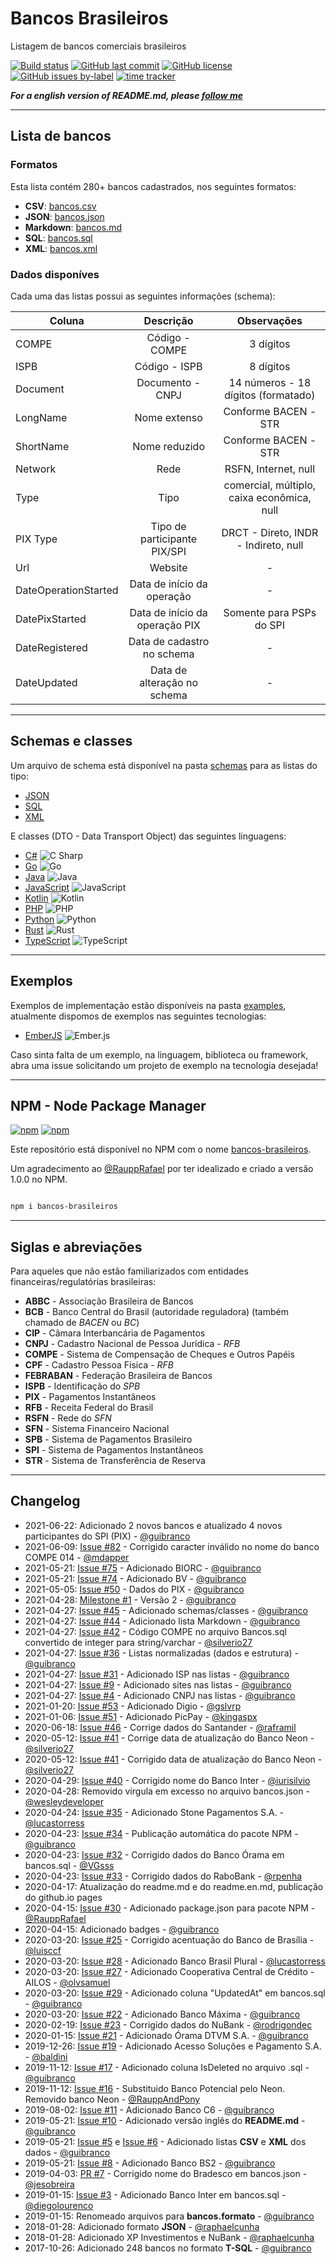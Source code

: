 # Bancos Brasileiros

Listagem de bancos comerciais brasileiros

[![Build status](https://ci.appveyor.com/api/projects/status/f9sx7ux82epp8bd6?svg=true)](https://ci.appveyor.com/project/guibranco/bancosbrasileiros)
[![GitHub last commit](https://img.shields.io/github/last-commit/guibranco/BancosBrasileiros)](https://wakatime.com/badge/github/guibranco/BancosBrasileiros)
[![GitHub license](https://img.shields.io/github/license/guibranco/BancosBrasileiros)](https://wakatime.com/badge/github/guibranco/BancosBrasileiros)
[![GitHub issues by-label](https://img.shields.io/github/issues/guibranco/BancosBrasileiros/help%20wanted.svg)](https://github.com/guibranco/BancosBrasileiros/issues?q=is%3Aissue+is%3Aopen+label%3A%22help+wanted%22)
[![time tracker](https://wakatime.com/badge/github/guibranco/BancosBrasileiros.svg)](https://wakatime.com/badge/github/guibranco/BancosBrasileiros)

***For a english version of README.md, please [follow me](/README.en.md)***

---

## Lista de bancos

### Formatos

Esta lista contém 280+ bancos cadastrados, nos seguintes formatos:

-  **CSV**: [bancos.csv](/data/bancos.csv)
-  **JSON**: [bancos.json](/data/bancos.json)
-  **Markdown**: [bancos.md](/data/bancos.md)
-  **SQL**: [bancos.sql](/data/bancos.sql)
-  **XML**: [bancos.xml](/data/bancos.xml)

### Dados disponíves

Cada uma das listas possui as seguintes informações (schema):

| Coluna | Descrição | Observações |
|-------------------|:---------------------------------------:|:--------------------------------------------------------------------------:|
| COMPE | Código - COMPE | 3 dígitos |
| ISPB | Código - ISPB | 8 dígitos |
| Document | Documento - CNPJ | 14 números - 18 dígitos (formatado) |
| LongName | Nome extenso | Conforme BACEN - STR |
| ShortName | Nome reduzido | Conforme BACEN - STR |
| Network | Rede | RSFN, Internet, null |
| Type | Tipo | comercial, múltiplo, caixa econômica, null |
| PIX Type | Tipo de participante PIX/SPI | DRCT - Direto, INDR - Indireto, null |
| Url | Website | - |
| DateOperationStarted | Data de início da operação | - |
| DatePixStarted | Data de início da operação PIX | Somente para PSPs do SPI |
| DateRegistered | Data de cadastro no schema | - |
| DateUpdated | Data de alteração no schema | - |

---

## Schemas e classes

Um arquivo de schema está disponível na pasta [schemas](/schemas) para as listas do tipo:

-  [JSON](/schemas/schema.json)
-  [SQL](/schemas/schema.sql)
-  [XML](/schemas/schema.xml)

E classes (DTO - Data Transport Object) das seguintes linguagens:

-  [C#](/schemas/csharp.cs) <img alt="C Sharp" src="https://img.shields.io/badge/-C_Sharp-239120?style=flat-square&logo=c-sharp&logoColor=white" />
-  [Go](/schemas/go.go) <img alt="Go" src="https://img.shields.io/badge/-Go-00ADD8?style=flat-square&logo=go&logoColor=white" />
-  [Java](/schemas/java.java) <img alt="Java" src="https://img.shields.io/badge/-Java-007396?style=flat-square&logo=java&logoColor=white" />
-  [JavaScript](/schemas/javascript.js) <img alt="JavaScript" src="https://img.shields.io/badge/-JavaScript-F7DF1E?style=flat-square&logo=javascript&logoColor=white" />
-  [Kotlin](/schemas/kotlin.kt) <img alt="Kotlin" src="https://img.shields.io/badge/-Kotlin-0095D5?style=flat-square&logo=kotlin&logoColor=white" />
-  [PHP](/schemas/php.php) <img alt="PHP" src="https://img.shields.io/badge/-PHP-777BB4?style=flat-square&logo=php&logoColor=white" />
-  [Python](/schemas/python.py) <img alt="Python" src="https://img.shields.io/badge/-Python-3776AB?style=flat-square&logo=python&logoColor=white" />
-  [Rust](/schemas/rust.rs) <img alt="Rust" src="https://img.shields.io/badge/-Rust-000000?style=flat-square&logo=rust&logoColor=white" />
-  [TypeScript](/schemas/typescript.ts) <img alt="TypeScript" src="https://img.shields.io/badge/-TypeScript-3178C6?style=flat-square&logo=typescript&logoColor=white" />

---

## Exemplos

Exemplos de implementação estão disponíveis na pasta [examples](/examples), atualmente dispomos de exemplos nas seguintes tecnologias:

-  [EmberJS](/examples/emberjs) <img alt="Ember.js" src="https://img.shields.io/badge/-Emberjs-E04E39?style=flat-square&logo=ember.js&logoColor=white" />

Caso sinta falta de um exemplo, na linguagem, biblioteca ou framework, abra uma issue solicitando um projeto de exemplo na tecnologia desejada!

---

## NPM - Node Package Manager

[![npm](https://img.shields.io/npm/v/bancos-brasileiros)](https://www.npmjs.com/package/bancos-brasileiros)
[![npm](https://img.shields.io/npm/dy/bancos-brasileiros)](https://www.npmjs.com/package/bancos-brasileiros)

Este repositório está disponível no NPM com o nome [bancos-brasileiros](https://www.npmjs.com/package/bancos-brasileiros).

Um agradecimento ao [@RauppRafael](https://github.com/RauppRafael) por ter idealizado e criado a versão 1.0.0 no NPM.

```bash

npm i bancos-brasileiros

```

---

## Siglas e abreviações

Para aqueles que não estão familiarizados com entidades financeiras/regulatórias brasileiras:

-  **ABBC** - Associação Brasileira de Bancos
-  **BCB** - Banco Central do Brasil (autoridade reguladora) (também chamado de *BACEN* ou *BC*)
-  **CIP** - Câmara Interbancária de Pagamentos
-  **CNPJ** - Cadastro Nacional de Pessoa Jurídica - *RFB*
-  **COMPE** - Sistema de Compensação de Cheques e Outros Papéis
-  **CPF** - Cadastro Pessoa Física - *RFB*
-  **FEBRABAN** - Federação Brasileira de Bancos
-  **ISPB** - Identificação do *SPB*
-  **PIX** - Pagamentos Instantâneos
-  **RFB** - Receita Federal do Brasil
-  **RSFN** - Rede do *SFN*
-  **SFN** - Sistema Financeiro Nacional
-  **SPB** - Sistema de Pagamentos Brasileiro
-  **SPI** - Sistema de Pagamentos Instantâneos
-  **STR** - Sistema de Transferência de Reserva

---

## Changelog

-  2021-06-22: Adicionado 2 novos bancos e atualizado 4 novos participantes do SPI (PIX) - [@guibranco](https://github.com/guibranco)
-  2021-06-09: [Issue #82](https://github.com/guibranco/BancosBrasileiros/issues/82) - Corrigido caracter inválido no nome do banco COMPE 014 - [@mdapper](https://github.com/mdapper)
-  2021-05-21: [Issue #75](https://github.com/guibranco/BancosBrasileiros/milestone/75) - Adicionado BIORC - [@guibranco](https://github.com/guibranco)
-  2021-05-21: [Issue #74](https://github.com/guibranco/BancosBrasileiros/milestone/74) - Adicionado BV - [@guibranco](https://github.com/guibranco)
-  2021-05-05: [Issue #50](https://github.com/guibranco/BancosBrasileiros/milestone/50) - Dados do PIX - [@guibranco](https://github.com/guibranco)
-  2021-04-28: [Milestone #1](https://github.com/guibranco/BancosBrasileiros/milestone/1) - Versão 2 - [@guibranco](https://github.com/guibranco)
-  2021-04-27: [Issue #45](http://github.com/guibranco/BancosBrasileiros/issues/45) - Adicionado schemas/classes - [@guibranco](https://github.com/guibranco)
-  2021-04-27: [Issue #44](http://github.com/guibranco/BancosBrasileiros/issues/44) - Adicionado lista Markdown - [@guibranco](https://github.com/guibranco)
-  2021-04-27: [Issue #42](http://github.com/guibranco/BancosBrasileiros/issues/42) - Código COMPE no arquivo Bancos.sql convertido de integer para string/varchar - [@silverio27](https://github.com/silverio27)
-  2021-04-27: [Issue #36](http://github.com/guibranco/BancosBrasileiros/issues/36) - Listas normalizadas (dados e estrutura) - [@guibranco](https://github.com/guibranco)
-  2021-04-27: [Issue #31](http://github.com/guibranco/BancosBrasileiros/issues/31) - Adicionado ISP nas listas - [@guibranco](https://github.com/guibranco)
-  2021-04-27: [Issue #9](http://github.com/guibranco/BancosBrasileiros/issues/9) - Adicionado sites nas listas - [@guibranco](https://github.com/guibranco)
-  2021-04-27: [Issue #4](http://github.com/guibranco/BancosBrasileiros/issues/4) - Adicionado CNPJ nas listas - [@guibranco](https://github.com/guibranco)
-  2021-01-20: [Issue #53](http://github.com/guibranco/BancosBrasileiros/issues/53) - Adicionado Digio - [@gslvrp](https://github.com/gslvrp)
-  2021-01-06: [Issue #51](http://github.com/guibranco/BancosBrasileiros/issues/51) - Adicionado PicPay - [@kingaspx](https://github.com/kingaspx)
-  2020-06-18: [Issue #46](http://github.com/guibranco/BancosBrasileiros/issues/46) - Corrige dados do Santander - [@raframil](https://github.com/raframil)
-  2020-05-12: [Issue #41](http://github.com/guibranco/BancosBrasileiros/issues/41) - Corrige data de atualização do Banco Neon - [@silverio27](https://github.com/silverio27)
-  2020-05-12: [Issue #41](http://github.com/guibranco/BancosBrasileiros/issues/41) - Corrigido data de atualização do Banco Neon - [@silverio27](https://github.com/silverio27)
-  2020-04-29: [Issue #40](http://github.com/guibranco/BancosBrasileiros/issues/40) - Corrigido nome do Banco Inter - [@iurisilvio](https://github.com/iurisilvio)
-  2020-04-28: Removido vírgula em excesso no arquivo bancos.json - [@wesleydeveloper](https://github.com/wesleydeveloper)
-  2020-04-24: [Issue #35](https://github.com/guibranco/BancosBrasileiros/issues/35) - Adicionado Stone Pagamentos S.A. - [@lucastorress](https://github.com/lucastorress)
-  2020-04-23: [Issue #34](https://github.com/guibranco/BancosBrasileiros/issues/34) - Publicação automática do pacote NPM - [@guibranco](https://github.com/guibranco)
-  2020-04-23: [Issue #32](https://github.com/guibranco/BancosBrasileiros/issues/32) - Corrigido dados do Banco Órama em bancos.sql - [@VGsss](https://github.com/VGsss)
-  2020-04-23: [Issue #33](https://github.com/guibranco/BancosBrasileiros/issues/33) - Corrigido dados do RaboBank - [@rpenha](https://github.com/rpenha)
-  2020-04-17: Atualização do readme.md e do readme.en.md, publicação do github.io pages
-  2020-04-15: [Issue #30](https://github.com/guibranco/BancosBrasileiros/issues/30) - Adicionado package.json para pacote NPM - [@RauppRafael](https://github.com/RauppRafael)
-  2020-04-15: Adicionado badges - [@guibranco](https://github.com/guibranco)
-  2020-03-20: [Issue #25](https://github.com/guibranco/BancosBrasileiros/issues/25) - Corrigido acentuação do Banco de Brasília - [@luisccf](https://github.com/luisccf)
-  2020-03-20: [Issue #28](https://github.com/guibranco/BancosBrasileiros/issues/28) - Adicionado Banco Brasil Plural - [@lucastorress](https://github.com/lucastorress)
-  2020-03-20: [Issue #27](https://github.com/guibranco/BancosBrasileiros/issues/27) - Adicionado Cooperativa Central de Crédito - AILOS - [@olvsamuel](https://github.com/olvsamuel)
-  2020-03-20: [Issue #29](https://github.com/guibranco/BancosBrasileiros/issues/29) - Adicionado coluna "UpdatedAt" em bancos.sql - [@guibranco](https://github.com/guibranco)
-  2020-03-20: [Issue #22](https://github.com/guibranco/BancosBrasileiros/issues/22) - Adicionado Banco Máxima - [@guibranco](https://github.com/guibranco)
-  2020-02-19: [Issue #23](https://github.com/guibranco/BancosBrasileiros/issues/23) - Corrigido dados do NuBank - [@rodrigondec](https://github.com/rodrigondec)
-  2020-01-15: [Issue #21](https://github.com/guibranco/BancosBrasileiros/issues/21) - Adicionado Órama DTVM S.A. - [@guibranco](https://github.com/guibranco)
-  2019-12-26: [Issue #19](https://github.com/guibranco/BancosBrasileiros/issues/19) - Adicionado Acesso Soluções e Pagamento S.A. - [@baldini](https://github.com/Baldini)
-  2019-11-12: [Issue #17](https://github.com/guibranco/BancosBrasileiros/issues/17) - Adicionado coluna IsDeleted no arquivo .sql - [@guibranco](https://github.com/guibranco)
-  2019-11-12: [Issue #16](https://github.com/guibranco/BancosBrasileiros/issues/16) - Substituido Banco Potencial pelo Neon. Removido banco Neon - [@RauppAndPony](https://github.com/RauppAndPony)
-  2019-08-02: [Issue #11](https://github.com/guibranco/BancosBrasileiros/issues/11) - Adicionado Banco C6 - [@guibranco](https://github.com/guibranco)
-  2019-05-21: [Issue #10](https://github.com/guibranco/BancosBrasileiros/issues/10) - Adicionado versão inglês do **README.md** - [@guibranco](https://github.com/guibranco)
-  2019-05-21: [Issue #5](https://github.com/guibranco/BancosBrasileiros/issues/5) e [Issue #6](https://github.com/guibranco/BancosBrasileiros/issues/6) - Adicionado listas **CSV** e **XML** dos dados - [@guibranco](https://github.com/guibranco)
-  2019-05-21: [Issue #8](https://github.com/guibranco/BancosBrasileiros/issues/8) - Adicionado Banco BS2 - [@guibranco](https://github.com/guibranco)
-  2019-04-03: [PR #7](https://github.com/guibranco/BancosBrasileiros/pull/7) - Corrigido nome do Bradesco em bancos.json - [@jesobreira](https://github.com/jesobreira)
-  2019-01-15: [Issue #3](https://github.com/guibranco/BancosBrasileiros/issues/3) - Adicionado Banco Inter em bancos.sql - [@diegolourenco](https://github.com/DiegoLourenco)
-  2019-01-15: Renomeado arquivos para **bancos.formato** - [@guibranco](https://github.com/guibranco)
-  2018-01-28: Adicionado formato **JSON** - [@raphaelcunha](https://github.com/raphaelcunha)
-  2018-01-28: Adicionado XP Investimentos e NuBank - [@raphaelcunha](https://github.com/raphaelcunha)
-  2017-10-26: Adicionado 248 bancos no formato **T-SQL** - [@guibranco](https://github.com/guibranco)
